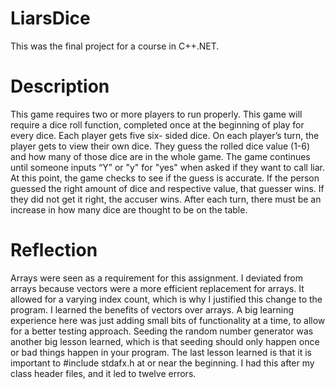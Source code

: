 # LiarsDice
This was the final project for a course in C++.NET.

# Description
This game requires two or more players to run properly. This game will require a dice
roll function, completed once at the beginning of play for every dice. Each player gets five six-
sided dice. On each player’s turn, the player gets to view their own dice. They guess the rolled
dice value (1-6) and how many of those dice are in the whole game. The game continues until
someone inputs “Y” or "y" for "yes" when asked if they want to call liar. At this point, the game
checks to see if the guess is accurate. If the person guessed the right amount of dice and
respective value, that guesser wins. If they did not get it right, the accuser wins. After each turn,
there must be an increase in how many dice are thought to be on the table.

# Reflection
Arrays were seen as a requirement for this assignment. I deviated from arrays because vectors were a more efficient replacement for arrays. It allowed for a varying index count, which is why I justified this change to the program. I learned the benefits of vectors over arrays. A big learning experience here was just adding small bits of functionality at a time, to allow for a better testing approach. Seeding the random number generator was another big lesson learned, which is that seeding should only happen once or bad things happen in your program. The last lesson learned is that it is important to #include stdafx.h at or near the beginning. I had this after
my class header files, and it led to twelve errors. 
